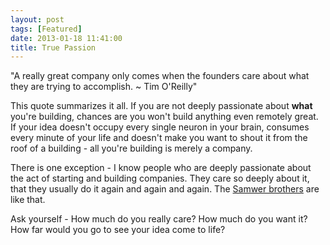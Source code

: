 ```yaml
---
layout: post
tags: [Featured]
date: 2013-01-18 11:41:00
title: True Passion
---
```

"A really great company only comes when the founders care about what they are trying to accomplish. ~ Tim O'Reilly"

This quote summarizes it all. If you are not deeply passionate about **what** you're building, chances are you won't build anything even remotely great. If your idea doesn't occupy every single neuron in your brain, consumes every minute of your life and doesn't make you want to shout it from the roof of a building - all you're building is merely a company.

There is one exception - I know people who are deeply passionate about the act of starting and building companies. They care so deeply about it, that they usually do it again and again and again. The [Samwer brothers](http://www.wired.co.uk/magazine/archive/2012/04/features/inside-the-clone-factory?page=all) are like that.

Ask yourself - How much do you really care? How much do you want it? How far would you go to see your idea come to life?